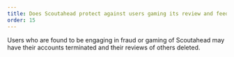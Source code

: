 ```yaml
---
title: Does Scoutahead protect against users gaming its review and feedback systems?
order: 15
---
```


Users who are found to be engaging in fraud or gaming of Scoutahead may have their accounts terminated and their reviews of others deleted.
